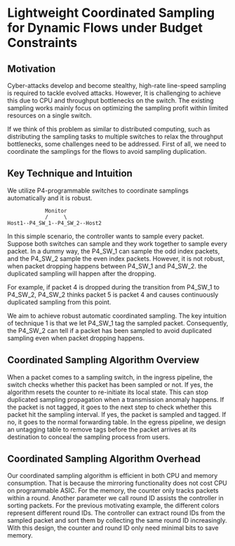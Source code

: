 # Lightweight Coordinated Sampling for Dynamic Flows under Budget Constraints

## Motivation
Cyber-attacks develop and become stealthy, high-rate line-speed sampling is required to tackle evolved attacks. However, It is challenging to achieve this due to CPU and throughput bottlenecks on the switch.
The existing sampling works mainly focus on optimizing the sampling profit within limited resources on a single switch. 

If we think of this problem as similar to distributed computing, such as distributing the sampling tasks to multiple switches to relax the throughput bottlenecks, some challenges need to be addressed. 
First of all, we need to coordinate the samplings for the flows to avoid sampling duplication. 

## Key Technique and Intuition
We utilize P4-programmable switches to coordinate samplings automatically and it is robust. 
```
            Monitor
            /     \
Host1--P4_SW_1--P4_SW_2--Host2
```
In this simple scenario, the controller wants to sample every packet. 
Suppose both switches can sample and they work together to sample every packet. 
In a dummy way, the P4_SW_1 can sample the odd index packets, and the P4_SW_2 sample the even index packets. 
However, it is not robust, when packet dropping happens between P4_SW_1 and P4_SW_2. the duplicated sampling will happen after the dropping. 

For example, if packet 4 is dropped during the transition from P4_SW_1 to P4_SW_2, P4_SW_2 thinks packet 5 is packet 4 and causes continuously duplicated sampling from this point.

We aim to achieve robust automatic coordinated sampling. 
The key intuition of technique 1 is that we let P4_SW_1 tag the sampled packet. Consequently, the P4_SW_2 can tell if a packet has been sampled to avoid duplicated sampling even when packet dropping happens. 

## Coordinated Sampling Algorithm Overview

When a packet comes to a sampling switch, in the ingress pipeline, the switch checks whether this packet has been sampled or not. If yes, the algorithm resets the counter to re-initiate its local state. This can stop duplicated sampling propagation when a transmission anomaly happens. If the packet is not tagged, it goes to the next step to check whether this packet hit the sampling interval. If yes, the packet is sampled and tagged. If no, it goes to the normal forwarding table. In the egress pipeline, we design an untagging table to remove tags before the packet arrives at its destination to conceal the sampling process from users. 

## Coordinated Sampling Algorithm Overhead
Our coordinated sampling algorithm is efficient in both CPU and memory consumption. That is because the mirroring functionality does not cost CPU on programmable ASIC. For the memory, the counter only tracks packets within a round. Another parameter we call round ID assists the controller in sorting packets. For the previous motivating example, the different colors represent different round IDs. The controller can extract round IDs from the sampled packet and sort them by collecting the same round ID increasingly. 
With this design, the counter and round ID only need minimal bits to save memory.

